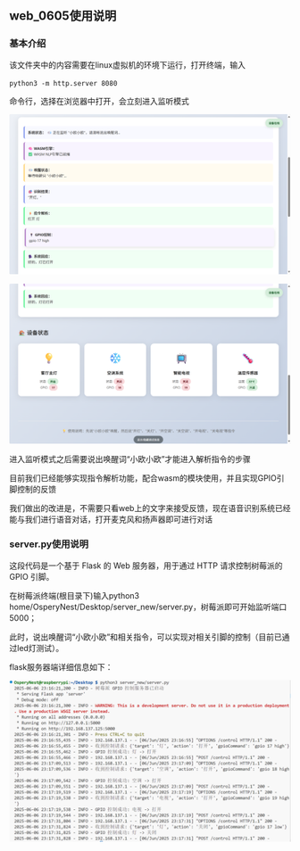 ## web_0605使用说明

### 基本介绍

该文件夹中的内容需要在linux虚拟机的环境下运行，打开终端，输入

`python3 -m http.server 8080`

命令行，选择在浏览器中打开，会立刻进入监听模式

![项目中的截图_1](figs/bd61c5bb80829decd07b72e911b5411d.png)

![项目中的截图_2](figs/511a7a098c3ac12b5962fb97dba70b2d.png)

进入监听模式之后需要说出唤醒词“小欧小欧”才能进入解析指令的步骤

目前我们已经能够实现指令解析功能，配合wasm的模块使用，并且实现GPIO引脚控制的反馈

我们做出的改进是，不需要只看web上的文字来接受反馈，现在语音识别系统已经能与我们进行语音对话，打开麦克风和扬声器即可进行对话

### server.py使用说明

这段代码是一个基于 Flask 的 Web 服务器，用于通过 HTTP 请求控制树莓派的 GPIO 引脚。

在树莓派终端(根目录下)输入python3 home/OsperyNest/Desktop/server_new/server.py，树莓派即可开始监听端口5000；

此时，说出唤醒词“小欧小欧”和相关指令，可以实现对相关引脚的控制（目前已通过led灯测试）。

flask服务器端详细信息如下：

![](figs/image_flask.png)
